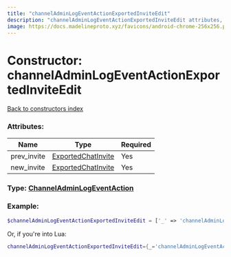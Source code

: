 ```yaml
---
title: "channelAdminLogEventActionExportedInviteEdit"
description: "channelAdminLogEventActionExportedInviteEdit attributes, type and example"
image: https://docs.madelineproto.xyz/favicons/android-chrome-256x256.png
---
```

# Constructor: channelAdminLogEventActionExportedInviteEdit  
[Back to constructors index](index.md)



### Attributes:

| Name     |    Type       | Required |
|----------|---------------|----------|
|prev\_invite|[ExportedChatInvite](../types/ExportedChatInvite.md) | Yes|
|new\_invite|[ExportedChatInvite](../types/ExportedChatInvite.md) | Yes|



### Type: [ChannelAdminLogEventAction](../types/ChannelAdminLogEventAction.md)


### Example:

```php
$channelAdminLogEventActionExportedInviteEdit = ['_' => 'channelAdminLogEventActionExportedInviteEdit', 'prev_invite' => ExportedChatInvite, 'new_invite' => ExportedChatInvite];
```  


Or, if you're into Lua:

```lua
channelAdminLogEventActionExportedInviteEdit={_='channelAdminLogEventActionExportedInviteEdit', prev_invite=ExportedChatInvite, new_invite=ExportedChatInvite}

```


